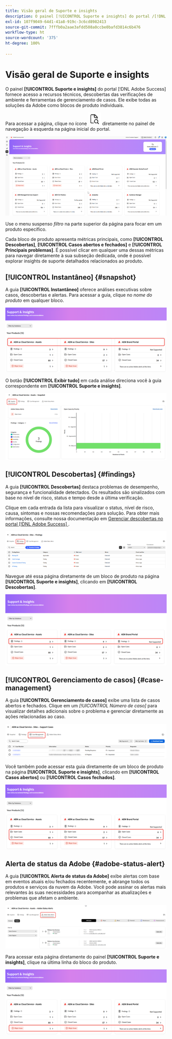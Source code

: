 ```yaml
---
title: Visão geral de Suporte e insights
description: O painel [!UICONTROL Suporte e insights] do portal /[!DNL Adobe Success/] fornece acesso a recursos técnicos, descobertas das verificações de ambiente e ferramentas de gerenciamento de casos.
exl-id: 107f9049-64d1-41a8-919c-3c6cd8982413
source-git-commit: 7fffb0a2aae3afdd508a0ccbe0bafd3814c6b476
workflow-type: ht
source-wordcount: '375'
ht-degree: 100%

---
```


# Visão geral de Suporte e insights

O painel **[!UICONTROL Suporte e insights]** do portal [!DNL Adobe Success] fornece acesso a recursos técnicos, descobertas das verificações de ambiente e ferramentas de gerenciamento de casos. Ele exibe todas as soluções da Adobe como blocos de produto individuais.

Para acessar a página, clique no ícone ![support-and-insights-icon](/help/adobe-success-portal/assets/support-and-insight-icon.png) diretamente no painel de navegação à esquerda na página inicial do portal.

![support-and-insights-landing-page](/help/adobe-success-portal/assets/support-and-insights-landing-page.png)

Use o menu suspenso *filtro* na parte superior da página para focar em um produto específico.

Cada bloco de produto apresenta métricas principais, como **[!UICONTROL Descobertas]**, **[!UICONTROL Casos abertos e fechados]** e **[!UICONTROL Principais problemas]**. É possível clicar em qualquer uma dessas métricas para navegar diretamente à sua subseção dedicada, onde é possível explorar insights de suporte detalhados relacionados ao produto.

## [!UICONTROL Instantâneo] {#snapshot}

A guia **[!UICONTROL Instantâneo]** oferece análises executivas sobre casos, descobertas e alertas. Para acessar a guia, clique no *nome do produto* em qualquer bloco.

![snapshot-from-support-and-insights-card](/help/adobe-success-portal/assets/snapshot-from-support-insights-card.png)

O botão **[!UICONTROL Exibir tudo]** em cada análise direciona você à guia correspondente em **[!UICONTROL Suporte e insights]**.

![snapshot-tab](/help/adobe-success-portal/assets/snapshot-tab-support-and-insights.png)

## [!UICONTROL Descobertas] {#findings}

A guia **[!UICONTROL Descobertas]** destaca problemas de desempenho, segurança e funcionalidade detectados. Os resultados são sinalizados com base no nível de risco, status e tempo desde a última verificação.

Clique em cada entrada da lista para visualizar o status, nível de risco, causa, sintomas e nossas recomendações para solução. Para obter mais informações, consulte nossa documentação em [Gerenciar descobertas no portal  [!DNL Adobe Success] ](/help/adobe-success-portal/technical-persona/support-and-insights/manage-findings-adobe-success-portal.md).

![findings-tab](/help/adobe-success-portal/assets/findings-tab-support-and-insights.png)

Navegue até essa página diretamente de um bloco de produto na página **[!UICONTROL Suporte e insights]**, clicando em **[!UICONTROL Descobertas]**.

![findings-from-support-and-insights-card](/help/adobe-success-portal/assets/findings-from-support-and-insights-card.png)

## [!UICONTROL Gerenciamento de casos] {#case-management}

A guia **[!UICONTROL Gerenciamento de casos]** exibe uma lista de casos abertos e fechados. Clique em um *[!UICONTROL Número de caso]* para visualizar detalhes adicionais sobre o problema e gerenciar diretamente as ações relacionadas ao caso.

![case-management-tab](/help/adobe-success-portal/assets/case-management-tab-support-and-insights.png)

Você também pode acessar esta guia diretamente de um bloco de produto na página **[!UICONTROL Suporte e insights]**, clicando em **[!UICONTROL Casos abertos]** ou **[!UICONTROL Casos fechados]**.

![case-management-from-support-and-insights-card](/help/adobe-success-portal/assets/case-management-from-support-insights-card.png)

## Alerta de status da Adobe {#adobe-status-alert}

A guia **[!UICONTROL Alerta de status da Adobe]** exibe alertas com base em eventos atuais e/ou fechados recentemente, e abrange todos os produtos e serviços da nuvem da Adobe. Você pode assinar os alertas mais relevantes às suas necessidades para acompanhar as atualizações e problemas que afetam o ambiente.

![adobe-status-alert-tab](/help/adobe-success-portal/assets/status-alert-tab-support-and-insights.png)

Para acessar esta página diretamente do painel **[!UICONTROL Suporte e insights]**, clique na última linha do bloco do produto.

![adobe-status-alert-support-and-insights-card](/help/adobe-success-portal/assets/status-alerts-from-support-insights-card.png)
